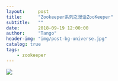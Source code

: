```yaml
---
layout:     post
title:      "Zookeeper系列之漫话ZooKeeper"
subtitle:   ""
date:       2018-09-19 12:00:00
author:     "Tango"
header-img: "img/post-bg-universe.jpg"
catalog: true
tags:   
    - zookeeper
---
```


![](/img/in-post/post-in-post-zookeeper.png)
